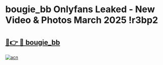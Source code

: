 # bougie_bb Onlyfans Leaked - New Video & Photos March 2025 !r3bp2

# <h2><a href="https://hkshmj.iuczelnia.edu.pl?title=bougie_bb&ref=r3bp2">🔗👉 🔴 bougie_bb</a></h2>

[![acn](https://github.com/user-attachments/assets/0f9c940e-d8b0-45ae-aac7-cd30a18b3e1c)](https://hkshmj.iuczelnia.edu.pl?title=bougie_bb&ref=r3bp2)


